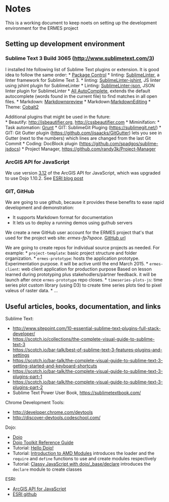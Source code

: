 # Notes

This is a working document to keep noets on setting up the development environment for the ERMES project

## Setting up development environment

### Sublime Text 3 Build 3065 (http://www.sublimetext.com/3)

I installed hte following list of Sublime Text plugins or extension. It is good idea to follow the same order:
	* [Package Control](https://packagecontrol.io/installation)
	* linting: [SublimeLinter](http://www.sublimeLinter.com),  a linter framework for Sublime Text 3.
 	* linting: [SublimeLinter-jshint](https://github.com/SublimeLinter/SublimeLinter-jshint), JS linter using jshint plugin for SublimeLinter
 	* Linting: [SublimeLinter-json](https://github.com/SublimeLinter/SublimeLinter-json), JSON linter plugin for SublimeLinter
 	* [All AutoComplete](https://github.com/alienhard/SublimeAllAutocomplete), extends the default autocomplete (words found in the current file) to find matches in all open files.
 	* Markdown: [Markdownpreview](https://github.com/revolunet/sublimetext-markdown-preview)
 	* Markdown:[MarkdownEditing](https://github.com/SublimeText-Markdown/MarkdownEditing)
 	* Theme: [Cobalt2](https://github.com/wesbos/cobalt2)
    
Additional plugins that might be used in the future:     
 	* Beautify: http://jsbeautifier.org, http://cssbeautifier.com
 	* Miminifation:
 	* Task automation: [Grunt](http://gruntjs.com)
 	* GIT: SublimeGit Pluging (https://sublimegit.net/)
 	* GIT: Git Gutter plugin (https://github.com/jisaacks/GitGutter) lets you see in Gutter (next to the numbers) which lines are changed from the last Git Commit
 	* Coding: DocBlock plugin (https://github.com/spadgos/sublime-jsdocs)
 	* Project Manager, https://github.com/randy3k/Project-Manager

### ArcGIS API for JavaScript

We use version [3.12](http://js.arcgis.com/3.12) of the ArcGIS API for JavaScript, which was upgraded to use Dojo 1.10.2. See [ESRI blog post](http://blogs.esri.com/esri/arcgis/2014/12/18/arcgis-api-for-javascript-version-3-12-released/)

### GIT, GitHub
 We are going to use github, because it provides these benefits to ease rapid development and demonstration:
 * It supports Markdown format for documentation
 * It lets us to deploy a running demos using guthub servers
 
We create a new GitHub user account for the ERMES project that's that used for the project web site: *ermes-fp7space*. [GitHub url](https://github.com/ermes-fp7space)

We are going to create repos for individual source projects as needed. For example:
    * `project-template`: basic project structure and folder organization. 
    * `ermes-prototype`: hosts the application prototype. Experimentation purpose. it will be active until the end March 2015.
    * `ermes-client`: web client application for production purpose Based on lesson learned during prototyping plus stakehodlers/pàrtner feedback. it will be launch after once `ermes-prototype` repo closes. 
    * `timeseries-plots-js`: time series plot custom library (using D3) to create time series plots tied to pixel valeus of raster data. 
    * ...

## Useful articles, books, documentation, and links

Sublime Text:
* http://www.sitepoint.com/10-essential-sublime-text-plugins-full-stack-developer/
* https://scotch.io/collections/the-complete-visual-guide-to-sublime-text-3
* https://scotch.io/bar-talk/best-of-sublime-text-3-features-plugins-and-settings
* https://scotch.io/bar-talk/the-complete-visual-guide-to-sublime-text-3-getting-started-and-keyboard-shortcuts
* https://scotch.io/bar-talk/the-complete-visual-guide-to-sublime-text-3-plugins-part-1
* https://scotch.io/bar-talk/the-complete-visual-guide-to-sublime-text-3-plugins-part-2
* Sublime Text Power User Book, https://sublimetextbook.com/

Chrome Development Tools:
* http://developer.chrome.com/devtools
* http://discover-devtools.codeschool.com/

Dojo:
* [Dojo](http://dojotoolkit.org/)
* [Dojo Toolkit Reference Guide](http://dojotoolkit.org/reference-guide/1.10/)
* Tutorial: [Hello Dojo!](http://dojotoolkit.org/documentation/tutorials/1.10/hello_dojo/)
* Tutorial: [Introduction to AMD Modules](http://dojotoolkit.org/documentation/tutorials/1.9/modules/) introduces the loader and the `require` and `define` functions to use and create modules respectively
* Tutorial: [Classy JavaScript with dojo/_base/declare](http://dojotoolkit.org/documentation/tutorials/1.10/declare/) introduces the `declare` module to create classes 

ESRI:
* [ArcGIS API for JavaScript](https://developers.arcgis.com/javascript/)
* [ESRI github](https://github.com/Esri)


